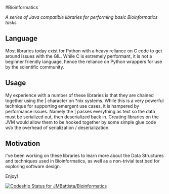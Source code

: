 #Bioinformatics

*A series of Java compatible libraries for performing basic Bioinformatics tasks.*

## Language
Most libraries today exist for Python with a heavy reliance on C code to get around issues with the GIL. While C is extremely performant, it is not a beginner friendly language, hence the reliance on Python wrappers for use by the scientific community.

## Usage
My experience with a number of these libraries is that they are chained together using the | character on *nix systems. While this is a very powerful technique for supporting emergent use cases, it is hampered by performance issues. Namely the | passes everything as text so the data must be serialized out, then deserialized back in. Creating libraries on the JVM would allow them to be hooked together by some simple glue code w/o the overhead of serialization / deserialization. 

## Motivation
I've been working on these libraries to learn more about the Data Structures and techniques used in Bioinformatics, as well as a non-trivial test bed for exploring software design.

Enjoy!

[ ![Codeship Status for JMBattista/Bioinformatics](https://codeship.com/projects/e2907780-3313-0132-a6d8-3a623e75de45/status?branch=master)](https://codeship.com/projects/40553)
